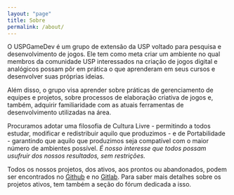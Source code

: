 ```yaml
---
layout: "page"
title: Sobre
permalink: /about/
---
```


O USPGameDev é um grupo de extensão da USP voltado para pesquisa e desenvolvimento de jogos. Ele tem como meta criar um ambiente no qual membros da comunidade USP interessados na criação de jogos digital e analógicos possam pôr em prática o que aprenderam em seus cursos e desenvolver suas próprias ideias.

Além disso, o grupo visa aprender sobre práticas de gerenciamento de equipes e projetos, sobre processos de elaboração criativa de jogos e, também, adquirir familiaridade com as atuais ferramentas de desenvolvimento utilizadas na área.

Procuramos adotar uma filosofia de Cultura Livre - permitindo a todos estudar, modificar e redistribuir aquilo que produzimos - e de Portabilidade - garantindo que aquilo que produzimos seja compatível com o maior número de ambientes possível. _É nosso interesse que todos possam usufruir dos nossos resultados, sem restrições._

Todos os nossos projetos, dos ativos, aos prontos ou abandonados, podem ser encontrados no [Github][github-url] e no [Gitlab][gitlab-url]. Para saber mais detalhes sobre os projetos ativos, tem também a seção do fórum dedicada a isso.

[github-url]:{{site.data.meta.links.github}}
[gitlab-url]:{{site.data.meta.links.gitlab}}

